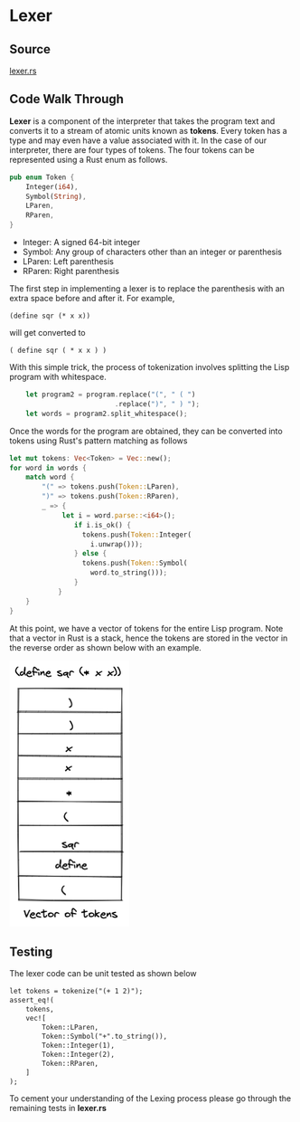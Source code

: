 # Lexer

## Source

[lexer.rs](https://github.com/vishpat/lisp-rs/blob/0.0.1/src/lexer.rs)

## Code Walk Through

**Lexer** is a component of the interpreter that takes the program text and converts it to a stream of atomic units known as **tokens**. Every token has a type and may even have a value associated with it. In the case of our interpreter, there are four types of tokens. The four tokens can be represented using a Rust enum as follows.

```Rust
pub enum Token {
    Integer(i64),   
    Symbol(String),                 
    LParen,     
    RParen,           
}
```

- Integer: A signed 64-bit integer
- Symbol: Any group of characters other than an integer or parenthesis
- LParen: Left parenthesis
- RParen: Right parenthesis


The first step in implementing a lexer is to replace the parenthesis with an extra space before and after it. For example,

```Lisp
(define sqr (* x x))
```

will get converted to

```Lisp
( define sqr ( * x x ) )
```

With this simple trick, the process of tokenization involves splitting the Lisp program with whitespace. 

```Rust
    let program2 = program.replace("(", " ( ")
                          .replace(")", " ) ");
    let words = program2.split_whitespace();
```

Once the words for the program are obtained, they can be converted into tokens using Rust's pattern matching as follows

```Rust
let mut tokens: Vec<Token> = Vec::new();
for word in words {
    match word {
        "(" => tokens.push(Token::LParen),
        ")" => tokens.push(Token::RParen),
        _ => {
             let i = word.parse::<i64>();
                if i.is_ok() {
                  tokens.push(Token::Integer(
                  	i.unwrap()));
                } else {
                  tokens.push(Token::Symbol(
                  	word.to_string()));
                }        
            }
    }
}
``` 


At this point, we have a vector of tokens for the entire Lisp program. Note that a vector in Rust is a stack, hence the tokens are stored in the vector in the reverse order as shown below with an example. 

![List Recursion](images/token_stack.png)

## Testing

The lexer code can be unit tested as shown below

```
let tokens = tokenize("(+ 1 2)");
assert_eq!(
    tokens,
    vec![
        Token::LParen,
        Token::Symbol("+".to_string()),
        Token::Integer(1),
        Token::Integer(2),
        Token::RParen,
    ]
);
```

To cement your understanding of the Lexing process please go through the remaining tests in **lexer.rs**
